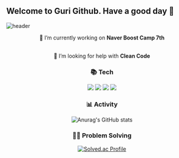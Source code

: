 ## Welcome to Guri Github. Have a good day 👋

![header](https://capsule-render.vercel.app/api?type=wave&color=auto&height=300&section=header&text=KimJinSung%20&fontSize=90)

<div align="center">


<!-- **CEOJINSUNG/CEOJINSUNG** is a ✨ _special_ ✨ repository because its `README.md` (this file) appears on your GitHub profile. -->

<!-- Here are some ideas to get you started: -->

🔭 I’m currently working on **Naver Boost Camp 7th** <br /> <br />
<!-- 🌱 I’m currently learning **Spring Boot, Docker/Kubernetes** -->
<!-- - 👯 I’m looking to collaborate on ... -->
🤔 I’m looking for help with **Clean Code**
<!-- - 💬 Ask me about ... -->
<!-- - 📫 How to reach me: ... -->
<!-- - ⚡ Fun fact: ... -->

### 📚 Tech
  
<img src="https://img.shields.io/badge/Spring-6DB33F?style=flat-square&logo=Spring&logoColor=white"/>
<img src="https://img.shields.io/badge/Django-092E20?style=flat-square&logo=Django&logoColor=white"/>
<img src="https://img.shields.io/badge/Node.js-339933?style=flat-square&logo=Node.js&logoColor=white"/>
<img src="https://img.shields.io/badge/Docker-2496ED?style=flat-square&logo=Docker&logoColor=white"/>
  
### 📊 Activity

![Anurag's GitHub stats](https://github-readme-stats.vercel.app/api?username=CEOJINSUNG&count_private=true)

### 💪🏻 Problem Solving

[![Solved.ac Profile](http://mazassumnida.wtf/api/v2/generate_badge?boj=jinsungone)](https://solved.ac/jinsungone/)


</div>
